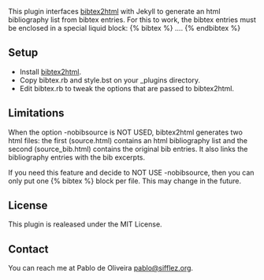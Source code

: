 This plugin interfaces [bibtex2html](http://www.lri.fr/~filliatr/bibtex2html/) with Jekyll
to generate an html bibliography list from bibtex entries.
For this to work, the bibtex entries must be enclosed in a special liquid block:
{% bibtex %}
   ....
{% endbibtex %}

Setup
-----

* Install [bibtex2html](http://www.lri.fr/~filliatr/bibtex2html/). 
* Copy bibtex.rb and style.bst on your _plugins directory. 
* Edit bibtex.rb to tweak the options that are passed to bibtex2html. 

Limitations
-----------

When the option -nobibsource is NOT USED, 
bibtex2html generates two html files: the first (source.html) contains
an html bibliography list and the second (source_bib.html) contains the
original bib entries.  It also links the bibliography entries with the
bib excerpts.

If you need this feature and decide to NOT USE -nobibsource, then you can
only put one {% bibtex %} block per file. This may change in the future. 

License
-------

This plugin is realeased under the MIT License.

Contact
-------

You can reach me at Pablo de Oliveira <pablo@sifflez.org>.
